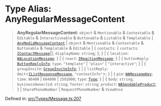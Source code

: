 # Type Alias: AnyRegularMessageContent

> **AnyRegularMessageContent**: `object` & `Mentionable` & `Contextable` & `Editable` & `Interactiveable` & `Buttonable` & `Listable` & `Templatable` \| [`AnyMediaMessageContent`](AnyMediaMessageContent.md) \| `object` & `Mentionable` & `Contextable` & `Buttonable` & `Templatable` & `Editable` \| \{ `contacts`: \{ `contacts`: [`IContactMessage`](../namespaces/proto/namespaces/Message/interfaces/IContactMessage.md)[]; `displayName`: `string`; \}; \} \| \{ `location`: [`WALocationMessage`](WALocationMessage.md); \} \| \{ `react`: [`IReactionMessage`](../namespaces/proto/namespaces/Message/interfaces/IReactionMessage.md); \} \| \{ `buttonReply`: [`ButtonReplyInfo`](ButtonReplyInfo.md); `type`: `"template"` \| `"plain"` \| `"interactive"`; \} \| \{ `groupInvite`: [`GroupInviteInfo`](GroupInviteInfo.md); \} \| \{ `listReply`: `Omit`\<[`IListResponseMessage`](../namespaces/proto/namespaces/Message/interfaces/IListResponseMessage.md), `"contextInfo"`\>; \} \| \{ `pin`: [`WAMessageKey`](WAMessageKey.md); `time`: `86400` \| `604800` \| `2592000`; `type`: [`Type`](../namespaces/proto/namespaces/PinInChat/enumerations/Type.md); \} \| \{ `body`: `string`; `businessOwnerJid`: `string`; `footer`: `string`; `product`: [`WASendableProduct`](WASendableProduct.md); \} \| `SharePhoneNumber` \| `RequestPhoneNumber` & `ViewOnce`

Defined in: [src/Types/Message.ts:207](https://github.com/Fokusdotid/bail/blob/0fe6346a5ff68a74eb71890335c982b44e2da604/src/Types/Message.ts#L207)
